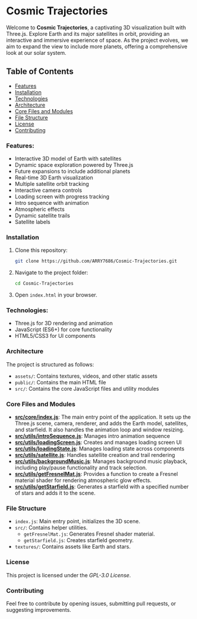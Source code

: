# Cosmic Trajectories

Welcome to **Cosmic Trajectories**, a captivating 3D visualization built with Three.js. Explore Earth and its major satellites in orbit, providing an interactive and immersive experience of space. As the project evolves, we aim to expand the view to include more planets, offering a comprehensive look at our solar system.

## Table of Contents
- [Features](#features)
- [Installation](#installation)
- [Technologies](#technologies)
- [Architecture](#architecture)
- [Core Files and Modules](#core-files-and-modules)
- [File Structure](#file-structure)
- [License](#license)
- [Contributing](#contributing)

### Features:
- Interactive 3D model of Earth with satellites
- Dynamic space exploration powered by Three.js
- Future expansions to include additional planets
- Real-time 3D Earth visualization
- Multiple satellite orbit tracking
- Interactive camera controls
- Loading screen with progress tracking
- Intro sequence with animation
- Atmospheric effects
- Dynamic satellite trails
- Satellite labels

### Installation
1. Clone this repository:
   ```bash
   git clone https://github.com/ARRY7686/Cosmic-Trajectories.git
   ```

2. Navigate to the project folder:
   ```bash
   cd Cosmic-Trajectories
   ```

3. Open `index.html` in your browser.

### Technologies:
- Three.js for 3D rendering and animation
- JavaScript (ES6+) for core functionality
- HTML5/CSS3 for UI components

### Architecture
The project is structured as follows:
- `assets/`: Contains textures, videos, and other static assets
- `public/`: Contains the main HTML file
- `src/`: Contains the core JavaScript files and utility modules

### Core Files and Modules
- **[src/core/index.js](src/core/index.js)**: The main entry point of the application. It sets up the Three.js scene, camera, renderer, and adds the Earth model, satellites, and starfield. It also handles the animation loop and window resizing.
- **[src/utils/introSequence.js](src/utils/introSequence.js)**: Manages intro animation sequence
- **[src/utils/loadingScreen.js](src/utils/loadingScreen.js)**: Creates and manages loading screen UI
- **[src/utils/loadingState.js](src/utils/loadingState.js)**: Manages loading state across components
- **[src/utils/satellite.js](src/utils/satellite.js)**: Handles satellite creation and trail rendering
- **[src/utils/backgroundMusic.js](src/utils/backgroundMusic.js)**: Manages background music playback, including play/pause functionality and track selection.
- **[src/utils/getFresnelMat.js](src/utils/getFresnelMat.js)**: Provides a function to create a Fresnel material shader for rendering atmospheric glow effects.
- **[src/utils/getStarfield.js](src/utils/getStarfield.js)**: Generates a starfield with a specified number of stars and adds it to the scene.

### File Structure
- `index.js`: Main entry point, initializes the 3D scene.
- `src/`: Contains helper utilities.
  - `getFresnelMat.js`: Generates Fresnel shader material.
  - `getStarfield.js`: Creates starfield geometry.
- `textures/`: Contains assets like Earth and stars.

### License
This project is licensed under the *GPL-3.0 License*.

### Contributing
Feel free to contribute by opening issues, submitting pull requests, or suggesting improvements.
